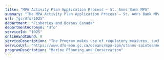 ```yaml
---
title: "MPA Activity Plan Application Process – St. Anns Bank MPA"
summary: "The MPA Activity Plan Application Process – St. Anns Bank MPA service from Fisheries and Oceans Canada is not available end-to-end online, according to the GC Service Inventory."
url: "gc/dfo/1025"
department: "Fisheries and Oceans Canada"
departmentAcronym: "dfo"
serviceId: "1025"
onlineEndtoEnd: 0
serviceDescription: "The Program makes use of regulatory measures, such as Marine Protected Areas (MPAs) Regulations in which  prohibitions and allowed activities are detailed, to conserve and sustainably manage marine ecosystems. Activity plans must be submitted to the relevant DFO Regional authority for specific activities, to ensure human activities within the MPA are compliant and consistent with the regulation and objectives of the MPA."
serviceUrl: "https://www.dfo-mpo.gc.ca/oceans/mpa-zpm/stanns-sainteanne/page01-eng.html"
programDescription: "Marine Planning and Conservation"
---
```

